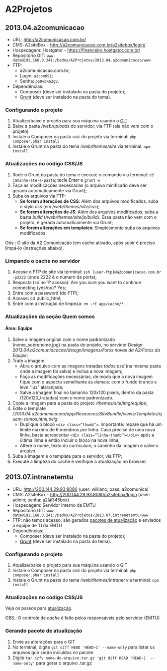 # A2Projetos

## 2013.04.a2comunicacao

* URL: http://a2comunicacao.com.br/
* CMS: A2siteBox - http://a2comunicacao.com.br/a2sitebox/login/
* Hospedagem: Hostgator - https://financeiro.hostgator.com.br/
* <a name="projetos1"></a>Repositório GIT: `www-data@192.168.0.241:/Dados/A2Projetos/2013.04.a2comunicacao/www`
* FTP:
	* a2comunicacao.com.br;
	* Login: `a2com691`;
	* Senha: `p60vbK62gV`.
* Dependências:
	* Composer (deve ser instalado na pasta do projeto);
	* [Grunt](https://github.com/a2comunicacao/metodologia/blob/master/projeto-web/setup/grunt.md#grunt) (deve ser instalado na pasta do tema).

### Configurando o projeto

1. Atualize/baixe o projeto para sua máquina usando o [GIT](#projetos1)
2. Baixe a pasta _/web/uploads_ do servidor, via FTP (ela não vem com o projeto)
3. Instale o Composer na pasta raiz do projeto via terminal: `php composer.phar install`
4. Instale o Grunt na pasta do tema _/web/themes/site_ via terminal: `npm install`

### Atualizações no código CSS/JS <a name="atualiza-css"></a>

1. Rode o Grunt na pasta do tema e execute o comando via terminal: `cd caminho-ate-a-pasta`; tecle _Enter_ e `grunt w`
2. Faça as modificações necessárias (o arquivo minificado deve ser gerado automaticamente via Grunt);
3. Suba os arquivos via FTP:
	* **Se forem alterações de CSS**: Além dos arquivos modificados, suba o _style.css_ (em _/web/themes/site/css_);
	* **Se forem alterações de JS**: Além dos arquivos modificados, suba a basta _build_ (_/web/themes/site/js/build_). Essa pasta não vem com o projeto, é gerada automaticamente via Grunt;
	* **Se forem alterações em templates**: Simplesmente suba os arquivos modificados.

Obs.: O site da A2 Comunicação tem cache ativado, após subir é preciso limpá-lo (instruções abaixo).

### Limpando o cache no servidor

1. Acesse o FTP do site via terminal: `ssh [user-ftp]@a2comunicacao.com.br -p2222` (onde 2222 é o número da porta);
2. Resposta (só no 1º acesso): Are you sure you want to continue connecting (yes/no)? Yes;
3. Entre com a password (do FTP);
4. Acesse: cd public_html;
5. Entre com a instrução de limpeza: `rm -rf app/cache/*`.

### Atualizações da seção Quem somos

#### Área: Equipe

1. Salve a imagem original com o nome padronizado (nome_sobrenome.jpg) na pasta do projeto, no servidor Design: _2013.04.a2comuniacacao/design/imagens/Fotos novas da A2/Fotos da Equipe_;
2. Trate a imagem:
	* Abra o arquivo com as imagens tratadas _todos.psd_ (na mesma pasta onde a imagem foi salva) e inclua a nova imagem;
	* Faça as modificações necessárias, de modo que a nova imagem fique com o aspecto semelhante às demais: com o fundo branco e leve “luz” alaranjada;
	* Salve a imagem final no tamanho 120x120 pixels, dentro da pasta (120x120_tratadas) com o nome padronizado.
3. Copie a imagem para a pasta do projeto _/themes/site/img/equipe_;
4. Edite o template _/2013.04.a2comunicacao/app/Resources/SiteBundle/views/Templates/quem-somos.html.twig_:
	* Duplique o bloco `<div class=”thumb”>`. Importante: repare que há um limite máximo de 6 membros por linha. Caso precise de uma nova linha, basta acrescentar `<div class=”linha-thumb”></div>` após a última linha e então incluir o bloco na nova linha;
	* Altere o nome, texto do curriculum, o caminho da imagem e salve o arquivo.
5. Suba a imagem e o template para o servidor, via FTP;
6. Execute a limpeza do cache e verifique a atualização no browser.

## 2013.07.intranetemtu

* URL: http://200.144.29.93:8080 (user: willianc; pass: a2comunica)
* CMS: A2siteBox - http://200.144.29.93:8080/a2sitebox/login (user: admin; senha: a2@345box)
* Hospedagem: Servidor interno da EMTU
* <a name="projetos1"></a>Repositório GIT: `www-data@192.168.0.241:/Dados/A2Projetos/2013.07.intranetemtu/www`
* FTP: não temos acesso; são gerados [pacotes de atualização](#pacote-atualizacao) e enviados à equipe de TI da EMTU
* Dependências:
	* Composer (deve ser instalado na pasta do projeto);
	* [Grunt](https://github.com/a2comunicacao/metodologia/blob/master/projeto-web/setup/grunt.md#grunt) (deve ser instalado na pasta do tema).

### Configurando o projeto

1. Atualize/baixe o projeto para sua máquina usando o GIT
2. Instale o Composer na pasta raiz do projeto via terminal: `php composer.phar install`
3. Instale o Grunt na pasta do tema _/web/themes/intranet_ via terminal: `npm install`

### Atualizações no código CSS/JS
Veja os passos para [atualização](#atualiza-css).

OBS.: O controle de _cache_ é feito pelos responsáveis pelo servidor (EMTU)

### Gerando pacote de atualização <a name="pacote-atualizacao"></a>

1. Envie as alterações para o GIT
2. No terminal, digite `git diff HEAD 'HEAD~1' --name-only`  para listar os arquivos que serão incluídos no pacote
3. Digite ``tar czfv nome-do-arquivo.tar.gz 'git diff HEAD 'HEAD~1' --name-only'``  para gerar o arquivo .tar.gz

